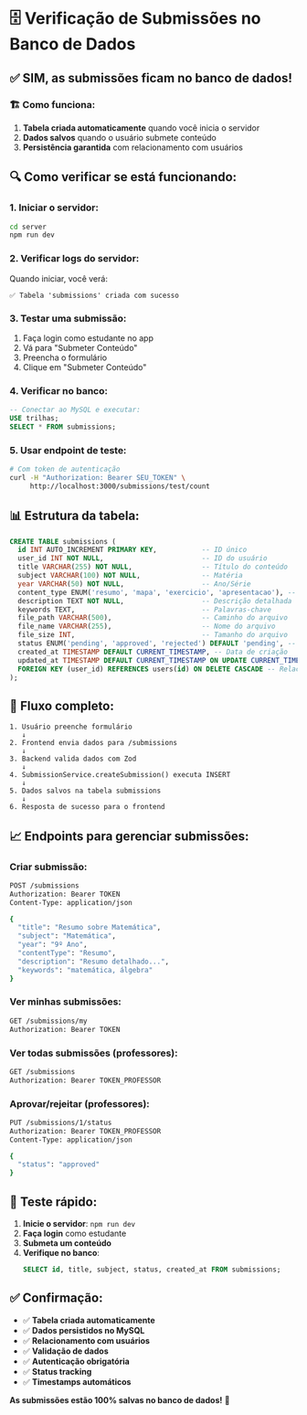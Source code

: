 # 🗄️ Verificação de Submissões no Banco de Dados

## ✅ **SIM, as submissões ficam no banco de dados!**

### 🏗️ **Como funciona:**

1. **Tabela criada automaticamente** quando você inicia o servidor
2. **Dados salvos** quando o usuário submete conteúdo
3. **Persistência garantida** com relacionamento com usuários

## 🔍 **Como verificar se está funcionando:**

### **1. Iniciar o servidor:**
```bash
cd server
npm run dev
```

### **2. Verificar logs do servidor:**
Quando iniciar, você verá:
```
✅ Tabela 'submissions' criada com sucesso
```

### **3. Testar uma submissão:**
1. Faça login como estudante no app
2. Vá para "Submeter Conteúdo"
3. Preencha o formulário
4. Clique em "Submeter Conteúdo"

### **4. Verificar no banco:**
```sql
-- Conectar ao MySQL e executar:
USE trilhas;
SELECT * FROM submissions;
```

### **5. Usar endpoint de teste:**
```bash
# Com token de autenticação
curl -H "Authorization: Bearer SEU_TOKEN" \
     http://localhost:3000/submissions/test/count
```

## 📊 **Estrutura da tabela:**

```sql
CREATE TABLE submissions (
  id INT AUTO_INCREMENT PRIMARY KEY,           -- ID único
  user_id INT NOT NULL,                        -- ID do usuário
  title VARCHAR(255) NOT NULL,                 -- Título do conteúdo
  subject VARCHAR(100) NOT NULL,               -- Matéria
  year VARCHAR(50) NOT NULL,                   -- Ano/Série
  content_type ENUM('resumo', 'mapa', 'exercicio', 'apresentacao'), -- Tipo
  description TEXT NOT NULL,                   -- Descrição detalhada
  keywords TEXT,                               -- Palavras-chave
  file_path VARCHAR(500),                      -- Caminho do arquivo
  file_name VARCHAR(255),                      -- Nome do arquivo
  file_size INT,                               -- Tamanho do arquivo
  status ENUM('pending', 'approved', 'rejected') DEFAULT 'pending', -- Status
  created_at TIMESTAMP DEFAULT CURRENT_TIMESTAMP, -- Data de criação
  updated_at TIMESTAMP DEFAULT CURRENT_TIMESTAMP ON UPDATE CURRENT_TIMESTAMP, -- Data de atualização
  FOREIGN KEY (user_id) REFERENCES users(id) ON DELETE CASCADE -- Relacionamento
);
```

## 🔄 **Fluxo completo:**

```
1. Usuário preenche formulário
   ↓
2. Frontend envia dados para /submissions
   ↓
3. Backend valida dados com Zod
   ↓
4. SubmissionService.createSubmission() executa INSERT
   ↓
5. Dados salvos na tabela submissions
   ↓
6. Resposta de sucesso para o frontend
```

## 📈 **Endpoints para gerenciar submissões:**

### **Criar submissão:**
```bash
POST /submissions
Authorization: Bearer TOKEN
Content-Type: application/json

{
  "title": "Resumo sobre Matemática",
  "subject": "Matemática",
  "year": "9º Ano",
  "contentType": "Resumo",
  "description": "Resumo detalhado...",
  "keywords": "matemática, álgebra"
}
```

### **Ver minhas submissões:**
```bash
GET /submissions/my
Authorization: Bearer TOKEN
```

### **Ver todas submissões (professores):**
```bash
GET /submissions
Authorization: Bearer TOKEN_PROFESSOR
```

### **Aprovar/rejeitar (professores):**
```bash
PUT /submissions/1/status
Authorization: Bearer TOKEN_PROFESSOR
Content-Type: application/json

{
  "status": "approved"
}
```

## 🧪 **Teste rápido:**

1. **Inicie o servidor**: `npm run dev`
2. **Faça login** como estudante
3. **Submeta um conteúdo**
4. **Verifique no banco**:
   ```sql
   SELECT id, title, subject, status, created_at FROM submissions;
   ```

## ✅ **Confirmação:**

- ✅ **Tabela criada automaticamente**
- ✅ **Dados persistidos no MySQL**
- ✅ **Relacionamento com usuários**
- ✅ **Validação de dados**
- ✅ **Autenticação obrigatória**
- ✅ **Status tracking**
- ✅ **Timestamps automáticos**

**As submissões estão 100% salvas no banco de dados!** 🎉
